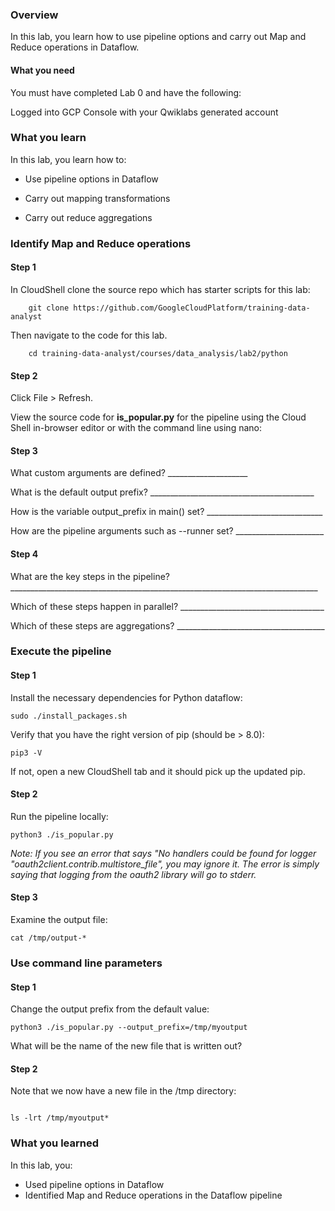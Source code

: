 ### Overview

In this lab, you learn how to use pipeline options and carry out Map and Reduce operations in Dataflow.

#### What you need
You must have completed Lab 0 and have the following:

Logged into GCP Console with your Qwiklabs generated account

### What you learn
In this lab, you learn how to:

* Use pipeline options in Dataflow

* Carry out mapping transformations

* Carry out reduce aggregations


### Identify Map and Reduce operations

#### Step 1
In CloudShell clone the source repo which has starter scripts for this lab:
``` shell
	git clone https://github.com/GoogleCloudPlatform/training-data-analyst
```

Then navigate to the code for this lab.
``` shell
	cd training-data-analyst/courses/data_analysis/lab2/python
```

#### Step 2
Click File > Refresh.

View the source code for __is_popular.py__ for the pipeline using the Cloud Shell in-browser editor or with the command line using nano:

#### Step 3
What custom arguments are defined? ____________________

What is the default output prefix? _________________________________________

How is the variable output_prefix in main() set? _____________________________

How are the pipeline arguments such as --runner set? ______________________

#### Step 4
What are the key steps in the pipeline? _____________________________________________________________________________

Which of these steps happen in parallel? ____________________________________

Which of these steps are aggregations? _____________________________________

### Execute the pipeline

#### Step 1
Install the necessary dependencies for Python dataflow:

``` shell
sudo ./install_packages.sh
```

Verify that you have the right version of pip (should be > 8.0):

``` shell
pip3 -V
```

If not, open a new CloudShell tab and it should pick up the updated pip.

#### Step 2
Run the pipeline locally:

``` shell
python3 ./is_popular.py
```

_Note: If you see an error that says "No handlers could be found for logger "oauth2client.contrib.multistore\_file", you may ignore it. The error is simply saying that logging from the oauth2 library will go to stderr._

#### Step 3
Examine the output file:

``` shell
cat /tmp/output-*
```

### Use command line parameters

#### Step 1

Change the output prefix from the default value:

``` shell
python3 ./is_popular.py --output_prefix=/tmp/myoutput
```

What will be the name of the new file that is written out?

#### Step 2
Note that we now have a new file in the /tmp directory:

``` shell

ls -lrt /tmp/myoutput*

```

### What you learned

In this lab, you:
* Used pipeline options in Dataflow
* Identified Map and Reduce operations in the Dataflow pipeline


